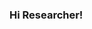 ### Hi Researcher!

<!--
**onuigwevitus/onuigwevitus** I am a Mentor at deeplearning.ai, guiding AI learner at Coursera to navigate difficulties in their specialization. I'm a developing Researcher in Deep Learning, with interest in Convolutional Neural Network, and Natural Language Processing applications in Medicine/Healthcare. I have worked on medical image classifications, medical diagnosis, prognosis and treatment. I write blogs and guide new babies, intermediate and even advance learners to break into AI and understand some new concepts. I was a Mentor at Association for Computational Linguistics, ACL2020 Conference. I am a member of AI Saturdays, Data Science Nigeria and Artificial Intelligence community. I lead Pie and AI Community in my home country, and continue to volunteer in community development service as Grassroots Development Champion on Data Literacy, Policy and Healthcare. I'm Open to AI research and opportunities.


- 🔭 I’m currently working on Medical Diagnosis of Chest conditions, its Prognosis and Treatment.
- 🌱 I’m currently learning Natural Language Processing :)
- 👯 I’m looking to collaborate on Healthcare related Research Projects.
- 🤔 I’m looking for help on PhD Sponsorship or Joining your Research Team.
- 💬 Ask me about Application of AI in Medicine, or Do you need a pathway to Dive into Deep Learning :)
- 📫 How to reach me: onuigwevitus@gmail.com
- 😄 Pronouns: M :=Male
- ⚡ Fun fact: Programming and learning new AI concepts.

